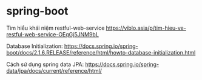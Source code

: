 # spring-boot
Tìm hiểu khái niệm restful-web-service
https://viblo.asia/p/tim-hieu-ve-restful-web-service-OEqGj5JNM9bL

Database Initialization:
https://docs.spring.io/spring-boot/docs/2.1.6.RELEASE/reference/html/howto-database-initialization.html

Cách sử dụng spring data JPA:
https://docs.spring.io/spring-data/jpa/docs/current/reference/html/
